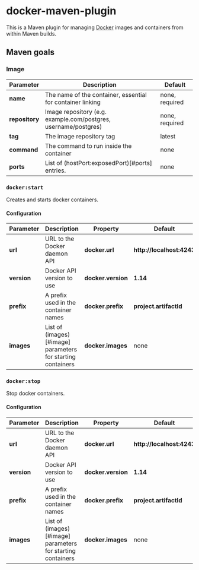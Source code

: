 # docker-maven-plugin

This is a Maven plugin for managing [Docker](https://www.docker.com/) images and containers from within Maven builds.

## Maven goals

### Image

| Parameter      | Description                                                     | Default         |
|----------------|-----------------------------------------------------------------|-----------------|
| __name__       | The name of the container, essential for container linking      | none, required  |
| __repository__ | Image repository (e.g. example.com/postgres, username/postgres) | none, required  |
| __tag__        | The image repository tag                                        | latest          |
| __command__    | The command to run inside the container                         | none            |
| __ports__      | List of (hostPort:exposedPort)[#ports] entries.                 | none            |

### `docker:start`

Creates and starts docker containers. 

#### Configuration

| Parameter   | Description                                                 | Property           | Default                   |
|-------------|-------------------------------------------------------------|--------------------|---------------------------|
| __url__     | URL to the Docker daemon API                                | __docker.url__     | __http://localhost:4243__ |
| __version__ | Docker API version to use                                   | __docker.version__ | __1.14__                  |
| __prefix__  | A prefix used in the container names                        | __docker.prefix__  | __project.artifactId__    |
| __images__  | List of (images)[#image] parameters for starting containers | __docker.images__  | none                      |

### `docker:stop`

Stop docker containers.

#### Configuration

| Parameter   | Description                                                 | Property           | Default                   |
|-------------|-------------------------------------------------------------|--------------------|---------------------------|
| __url__     | URL to the Docker daemon API                                | __docker.url__     | __http://localhost:4243__ |
| __version__ | Docker API version to use                                   | __docker.version__ | __1.14__                  |
| __prefix__  | A prefix used in the container names                        | __docker.prefix__  | __project.artifactId__    |
| __images__  | List of (images)[#image] parameters for starting containers | __docker.images__  | none                      |
